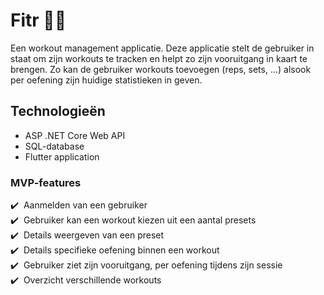 # Fitr 🏋️‍♀️

Een workout management applicatie. Deze applicatie stelt de gebruiker in staat om zijn
workouts te tracken en helpt zo zijn vooruitgang in kaart te brengen. Zo kan de gebruiker
workouts toevoegen (reps, sets, ...) alsook per oefening zijn huidige statistieken in geven.

## Technologieën

- ASP .NET Core Web API
- SQL-database
- Flutter application

### MVP-features

✔️&nbsp; Aanmelden van een gebruiker  
✔️&nbsp; Gebruiker kan een workout kiezen uit een aantal presets  
✔️&nbsp; Details weergeven van een preset  
✔️&nbsp; Details specifieke oefening binnen een workout  
✔️&nbsp; Gebruiker ziet zijn vooruitgang, per oefening tijdens zijn sessie  
✔️&nbsp; Overzicht verschillende workouts
